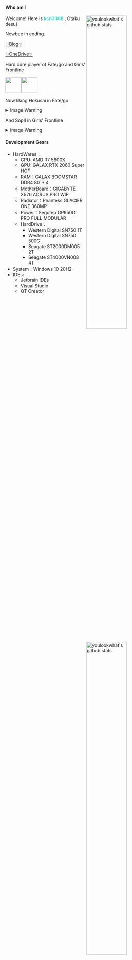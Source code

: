 ####  Who am I

<img align="right" alt="youlookwhat's github stats" width="50%" src="https://github-readme-stats.vercel.app/api?username=kcn3388&show_icons=true&theme=vue&hide_border=true">
<img align="right" alt="youlookwhat's github stats" width="50%" src="https://github-readme-stats.vercel.app/api/top-langs/?username=kcn3388&&show_icons=true&theme=tokyonight&hide_border=true">

Welcome! Here is <b style="color: #42d2ca"> **kcn3388** </b>, Otaku desu(

Newbee in coding.

[✨Blog✨](https://obsidian.kcn3388.club)

[✨OneDrive✨](https://onedrive.kcn3388.club)

Hard core player of Fate/go and Girls' Frontline

<img width="50px" src="https://user-images.githubusercontent.com/25716090/125243258-6e110580-e320-11eb-9d16-946f5f5a988e.png"><img width="50px" src="https://user-images.githubusercontent.com/25716090/125243290-779a6d80-e320-11eb-9df2-2a30e29476c5.png">

Now liking Hokusai in Fate/go

<!-- ![image](https://user-images.githubusercontent.com/25716090/125243258-6e110580-e320-11eb-9d16-946f5f5a988e.png) -->

<details>
  <summary>Image Warning</summary>
  
  ![](https://res.kcn3388.club/hexo-theme-obsidian/src/img/default-cover.jpg)
  
</details>

And SopII in Girls' Frontline

<!-- ![image](https://user-images.githubusercontent.com/25716090/125243290-779a6d80-e320-11eb-9df2-2a30e29476c5.png) -->

<details>
  <summary>Image Warning</summary>
  
  ![](https://res.kcn3388.club/hexo-theme-obsidian/src/img/sop.jpg)
  
  ![](https://res.kcn3388.club/hexo-theme-obsidian/src/img/sopjr.jpg)
  
</details>

#### Development Gears

+ HardWares：
  + CPU: AMD R7 5800X
  + GPU: GALAX RTX 2060 Super HOF
  + RAM：GALAX BOOMSTAR DDR4 8G * 4
  + MotherBoard：GIGABYTE X570 AORUS PRO WIFI
  + Radiator：Phanteks GLACIER ONE 360MP
  + Power：Segotep GP950G PRO FULL MODULAR
  + HardDrive：
    + Western Digital SN750 1T
    + Western Digital SN750 500G
    + Seagate ST2000DM005 2T
    + Seagate ST4000VN008 4T
+ System：Windows 10 20H2
+ IDEs: 
  + Jetbrain IDEs
  + Visual Studio
  + QT Creator

<!--
**kcn3388/kcn3388** is a ✨ _special_ ✨ repository because its `README.md` (this file) appears on your GitHub profile.

Here are some ideas to get you started:

- 🔭 I’m currently working on ...
- 🌱 I’m currently learning ...
- 👯 I’m looking to collaborate on ...
- 🤔 I’m looking for help with ...
- 💬 Ask me about ...
- 📫 How to reach me: ...
- 😄 Pronouns: ...
- ⚡ Fun fact: ...
-->
